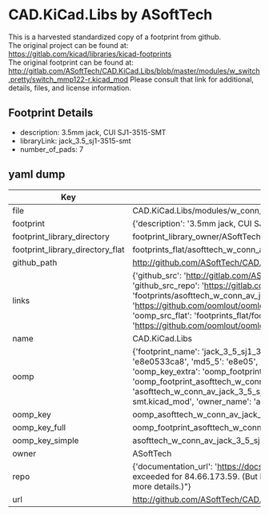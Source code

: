 # CAD.KiCad.Libs by ASoftTech  
This is a harvested standardized copy of a footprint from github.  
The original project can be found at:  
https://gitlab.com/kicad/libraries/kicad-footprints  
The original footprint can be found at:
http://gitlab.com/ASoftTech/CAD.KiCad.Libs/blob/master/modules/w_switch.pretty/switch_mmp122-r.kicad_mod
Please consult that link for additional, details, files, and license information.  
## Footprint Details
* description: 3.5mm jack, CUI SJ1-3515-SMT  
* libraryLink: jack_3.5_sj1-3515-smt  
* number_of_pads: 7  
## yaml dump  
| Key | Value |  
| --- | --- |  
| file | CAD.KiCad.Libs/modules/w_conn_av.pretty/jack_3.5_sj1-3515-smt.kicad_mod |  
| footprint | {'description': '3.5mm jack, CUI SJ1-3515-SMT', 'libraryLink': 'jack_3.5_sj1-3515-smt', 'number_of_pads': 7} |  
| footprint_library_directory | footprint_library_owner/ASoftTech_CAD.KiCad.Libs |  
| footprint_library_directory_flat | footprints_flat/asofttech_w_conn_av_jack_3_5_sj1_3515_smt/working |  
| github_path | http://github.com/ASoftTech/CAD.KiCad.Libs/blob/master/modules/w_conn_av.pretty/jack_3.5_sj1-3515-smt.kicad_mod |  
| links | {'github_src': 'http://gitlab.com/ASoftTech/CAD.KiCad.Libs/blob/master/modules/w_switch.pretty/switch_mmp122-r.kicad_mod', 'github_src_repo': 'https://gitlab.com/kicad/libraries/kicad-footprints', 'oomp_bot': 'footprints/asofttech_w_conn_av_jack_3_5_sj1_3515_smt/working', 'oomp_bot_github': 'https://github.com/oomlout/oomlout_oomp_footprint_bot/tree/main/footprints/asofttech_w_conn_av_jack_3_5_sj1_3515_smt/working', 'oomp_src_flat': 'footprints_flat/footprints_flat/asofttech_w_conn_av_jack_3_5_sj1_3515_smt/working', 'oomp_src_flat_github': 'https://github.com/oomlout/oomlout_oomp_footprint_src/tree/main/footprints_flat/asofttech_w_conn_av_jack_3_5_sj1_3515_smt/working'} |  
| name | CAD.KiCad.Libs |  
| oomp | {'footprint_name': 'jack_3_5_sj1_3515_smt', 'library_name': 'w_conn_av', 'md5': 'e8e0533ca8340ab8fbf43519b1c55e45', 'md5_10': 'e8e0533ca8', 'md5_5': 'e8e05', 'md5_6': 'e8e053', 'oomp_key': 'oomp_asofttech_w_conn_av_jack_3_5_sj1_3515_smt', 'oomp_key_extra': 'oomp_footprint_asofttech_w_conn_av_jack_3_5_sj1_3515_smt', 'oomp_key_full': 'oomp_footprint_asofttech_w_conn_av_jack_3_5_sj1_3515_smt_e8e053', 'oomp_key_simple': 'asofttech_w_conn_av_jack_3_5_sj1_3515_smt', 'original_filename': 'CAD.KiCad.Libs/modules/w_conn_av.pretty/jack_3.5_sj1-3515-smt.kicad_mod', 'owner_name': 'asofttech'} |  
| oomp_key | oomp_asofttech_w_conn_av_jack_3_5_sj1_3515_smt |  
| oomp_key_full | oomp_footprint_asofttech_w_conn_av_jack_3_5_sj1_3515_smt |  
| oomp_key_simple | asofttech_w_conn_av_jack_3_5_sj1_3515_smt |  
| owner | ASoftTech |  
| repo | {'documentation_url': 'https://docs.github.com/rest/overview/resources-in-the-rest-api#rate-limiting', 'message': "API rate limit exceeded for 84.66.173.59. (But here's the good news: Authenticated requests get a higher rate limit. Check out the documentation for more details.)"} |  
| url | http://github.com/ASoftTech/CAD.KiCad.Libs |  

